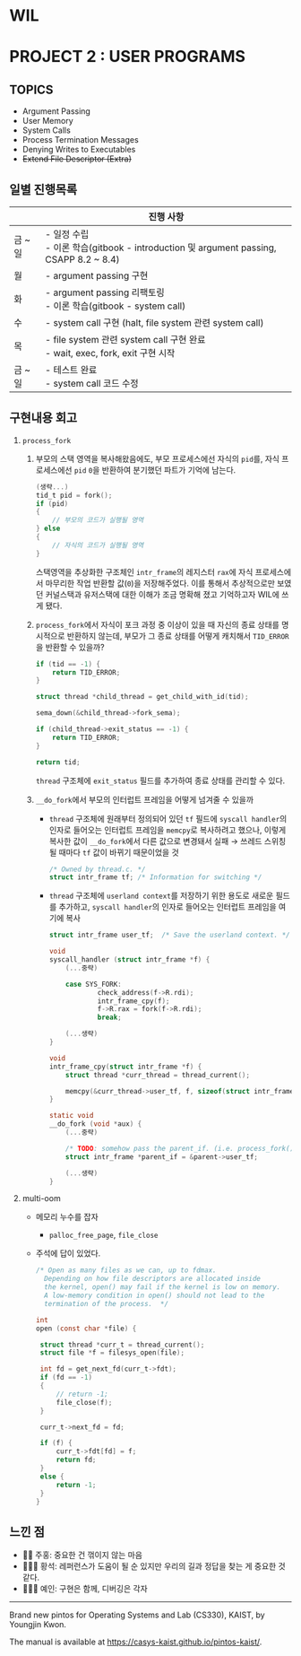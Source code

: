 # WIL

# PROJECT 2 : USER PROGRAMS

## TOPICS

- Argument Passing
- User Memory
- System Calls
- Process Termination Messages
- Denying Writes to Executables
- ~~Extend File Descriptor (Extra)~~

## 일별 진행목록

|  | 진행 사항 |
| --- | --- |
| 금 ~ 일 | - 일정 수립<br />- 이론 학습(gitbook - introduction 및 argument passing, CSAPP 8.2 ~ 8.4) |
| 월 | - argument passing 구현 |
| 화 | - argument passing 리팩토링<br />- 이론 학습(gitbook - system call) |
| 수 | - system call 구현 (halt, file system 관련 system call) |
| 목 | - file system 관련 system call 구현 완료<br />- wait, exec, fork, exit 구현 시작 |
| 금 ~ 일 | - 테스트 완료<br />- system call 코드 수정 |

## 구현내용 회고

1. `process_fork`
    1. 부모의 스택 영역을 복사해왔음에도, 부모 프로세스에선 자식의 `pid`를, 자식 프로세스에선 `pid` `0`을 반환하여 분기했던 파트가 기억에 남는다.

        ```c
        (생략...)
        tid_t pid = fork();
        if (pid)
        {
        	// 부모의 코드가 실행될 영역
        } else
        {
        	// 자식의 코드가 실행될 영역
        }
        ```

        스택영역을 추상화한 구조체인 `intr_frame`의 레지스터 `rax`에 자식 프로세스에서 마무리한 작업 반환할 값(`0`)을 저장해주었다. 이를 통해서 추상적으로만 보였던 커널스택과 유저스택에 대한 이해가 조금 명확해 졌고 기억하고자 WIL에 쓰게 됐다.

    2. `process_fork`에서 자식이 포크 과정 중 이상이 있을 때 자신의 종료 상태를 명시적으로 반환하지 않는데, 부모가 그 종료 상태를 어떻게 캐치해서 `TID_ERROR`을 반환할 수 있을까?

        ```c
        if (tid == -1) {
        	return TID_ERROR;
        }
        
        struct thread *child_thread = get_child_with_id(tid);
        
        sema_down(&child_thread->fork_sema);
        
        if (child_thread->exit_status == -1) {
         	return TID_ERROR;
        }
        
        return tid;
        ```

        `thread` 구조체에 `exit_status` 필드를 추가하여 종료 상태를 관리할 수 있다.

    3. `__do_fork`에서 부모의 인터럽트 프레임을 어떻게 넘겨줄 수 있을까
        - `thread` 구조체에 원래부터 정의되어 있던 `tf` 필드에 `syscall handler`의 인자로 들어오는 인터럽트 프레임을 `memcpy`로 복사하려고 했으나, 이렇게 복사한 값이 `__do_fork`에서 다른 값으로 변경돼서 실패 → 쓰레드 스위칭 될 때마다 `tf` 값이 바뀌기 때문이었을 것

            ```c
            /* Owned by thread.c. */
            struct intr_frame tf; /* Information for switching */
            ```

        - `thread` 구조체에 `userland context`를 저장하기 위한 용도로 새로운 필드를 추가하고, `syscall handler`의 인자로 들어오는 인터럽트 프레임을 여기에 복사

            ```c
            struct intr_frame user_tf;  /* Save the userland context. */
            ```

            ```c
            void
            syscall_handler (struct intr_frame *f) {
            	(...중략)
            
            	case SYS_FORK:
            			check_address(f->R.rdi);
            			intr_frame_cpy(f);
            			f->R.rax = fork(f->R.rdi);
            			break;
            
            	(...생략)
            }
            
            void
            intr_frame_cpy(struct intr_frame *f) {
            	struct thread *curr_thread = thread_current();
            
            	memcpy(&curr_thread->user_tf, f, sizeof(struct intr_frame));
            }
            ```

            ```c
            static void
            __do_fork (void *aux) {
            	(...중략)
            
            	/* TODO: somehow pass the parent_if. (i.e. process_fork()'s if_) */
            	struct intr_frame *parent_if = &parent->user_tf;
            
            	(...생략)
            }
            ```


2. multi-oom

   - 메모리 누수를 잡자
       - `palloc_free_page`, `file_close`
   - 주석에 답이 있었다.

       ```c
       /* Open as many files as we can, up to fdmax.
       	 Depending on how file descriptors are allocated inside
       	 the kernel, open() may fail if the kernel is low on memory.
       	 A low-memory condition in open() should not lead to the
       	 termination of the process.  */
       ```

       ```c
       int
       open (const char *file) {
       
       	struct thread *curr_t = thread_current();
       	struct file *f = filesys_open(file);
       
       	int fd = get_next_fd(curr_t->fdt);
       	if (fd == -1)
       	{
       		// return -1;
       		file_close(f);
       	}
       
       	curr_t->next_fd = fd;
       
       	if (f) {
       		curr_t->fdt[fd] = f;
       		return fd;
       	}
       	else {
       		return -1;
       	}
       }
       ```


## 느낀 점

- 👨‍🎤  주홍: 중요한 건 꺾이지 않는 마음
- 🧑🏻‍🎤  황석: 레퍼런스가 도움이 될 순 있지만 우리의 길과 정답을 찾는 게 중요한 것 같다.
- 👩🏻‍💻  예인: 구현은 함께, 디버깅은 각자

---
Brand new pintos for Operating Systems and Lab (CS330), KAIST, by Youngjin Kwon.

The manual is available at https://casys-kaist.github.io/pintos-kaist/.
